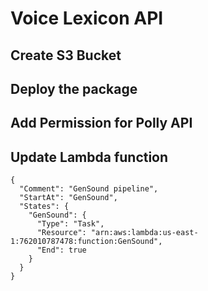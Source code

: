 
# Voice Lexicon API

## Create S3 Bucket

## Deploy the package

## Add Permission for Polly API

## Update Lambda function




```
{
  "Comment": "GenSound pipeline",
  "StartAt": "GenSound",
  "States": {
    "GenSound": {
      "Type": "Task",
      "Resource": "arn:aws:lambda:us-east-1:762010787478:function:GenSound",
      "End": true
    }
  }
}
```